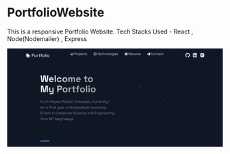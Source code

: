 # PortfolioWebsite

This is a responsive Portfolio Website.
Tech Stacks Used - React , Node(Nodemailer) , Express

![Website Image](https://github.com/maverickRajeev/PortfolioWebsite/blob/main/client/public/images/Portfolio.png)
